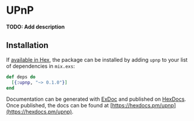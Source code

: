 # UPnP

**TODO: Add description**

## Installation

If [available in Hex](https://hex.pm/docs/publish), the package can be installed
by adding `upnp` to your list of dependencies in `mix.exs`:

```elixir
def deps do
  [{:upnp, "~> 0.1.0"}]
end
```

Documentation can be generated with [ExDoc](https://github.com/elixir-lang/ex_doc)
and published on [HexDocs](https://hexdocs.pm). Once published, the docs can
be found at [https://hexdocs.pm/upnp](https://hexdocs.pm/upnp).

